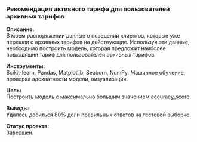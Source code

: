 ### Рекомендация активного тарифа для пользователей архивных тарифов  
**Описание:**  
В моем распоряжении данные о поведении клиентов, которые уже перешли с архивных тарифов на действующие. Используя эти данные, необходимо построить модель, которая предложит наиболее подходящий тариф для пользователей архивных тарифов.
  
**Инструменты:**  
Scikit-learn, Pandas, Matplotlib, Seaborn, NumPy.
Машинное обучение, проверка адекватности модели, визуализация. 

**Цель:**  
Построить модель с максимально большим значением accuracy_score.

**Выводы:**  
Удалось добиться 80% доли правильных ответов на тестовой выборке. 

**Статус проекта:**  
Завершен.
